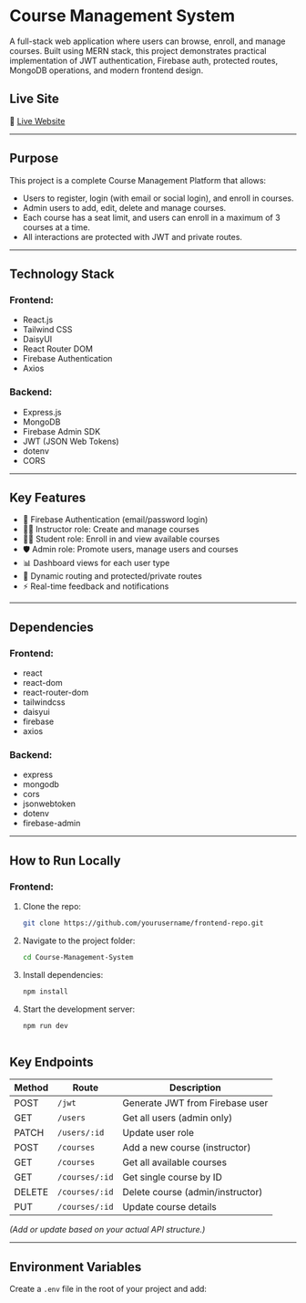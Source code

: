 #  Course Management System

A full-stack web application where users can browse, enroll, and manage courses. Built using MERN stack, this project demonstrates practical implementation of JWT authentication, Firebase auth, protected routes, MongoDB operations, and modern frontend design.

## Live Site
🔗 [Live Website](https://course-management-system-4bb8d.web.app)

---

## Purpose

This project is a complete Course Management Platform that allows:
- Users to register, login (with email or social login), and enroll in courses.
- Admin users to add, edit, delete and manage courses.
- Each course has a seat limit, and users can enroll in a maximum of 3 courses at a time.
- All interactions are protected with JWT and private routes.

---

## Technology Stack

### Frontend:

- React.js
- Tailwind CSS
- DaisyUI
- React Router DOM
- Firebase Authentication
- Axios

### Backend:

- Express.js
- MongoDB
- Firebase Admin SDK
- JWT (JSON Web Tokens)
- dotenv
- CORS

---

## Key Features

- 🔐 Firebase Authentication (email/password login)
- 🧑‍🏫 Instructor role: Create and manage courses
- 🧑‍🎓 Student role: Enroll in and view available courses
- 🛡️ Admin role: Promote users, manage users and courses
- 📊 Dashboard views for each user type
- 🎯 Dynamic routing and protected/private routes
- ⚡ Real-time feedback and notifications

---

## Dependencies

### Frontend:

- react
- react-dom
- react-router-dom
- tailwindcss
- daisyui
- firebase
- axios

### Backend:

- express
- mongodb
- cors
- jsonwebtoken
- dotenv
- firebase-admin

---

## How to Run Locally

### Frontend:

1. Clone the repo:
   ```bash
   git clone https://github.com/yourusername/frontend-repo.git

2. Navigate to the project folder:
   ```bash
   cd Course-Management-System
   
3. Install dependencies:
   ```bash
   npm install
   
4. Start the development server:
   ```bash
   npm run dev



## Key Endpoints

| Method | Route                        | Description                     |
|--------|-----------------------------|---------------------------------|
| POST   | `/jwt`                      | Generate JWT from Firebase user |
| GET    | `/users`                    | Get all users (admin only)      |
| PATCH  | `/users/:id`                | Update user role                |
| POST   | `/courses`                  | Add a new course (instructor)   |
| GET    | `/courses`                  | Get all available courses       |
| GET    | `/courses/:id`              | Get single course by ID         |
| DELETE | `/courses/:id`              | Delete course (admin/instructor)|
| PUT    | `/courses/:id`              | Update course details           |

*(Add or update based on your actual API structure.)*

---

## Environment Variables

Create a `.env` file in the root of your project and add:






